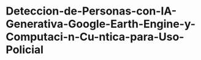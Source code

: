 # Deteccion-de-Personas-con-IA-Generativa-Google-Earth-Engine-y-Computaci-n-Cu-ntica-para-Uso-Policial